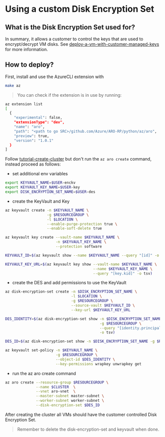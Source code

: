 # Using a custom Disk Encryption Set

## What is the Disk Encryption Set used for?

In summary, it allows a customer to control the keys that are used to encrypt/decrypt VM disks.
See [deploy-a-vm-with-customer-managed-keys](https://docs.microsoft.com/en-us/azure/virtual-machines/disks-enable-host-based-encryption-portal#deploy-a-vm-with-customer-managed-keys) for more information.

## How to deploy?
First, install and use the AzureCLI extension with
```bash
make az
```

>You can check if the extension is in use by running:
```bash
az extension list
[
  {
    "experimental": false,
    "extensionType": "dev",
    "name": "aro",
    "path": "<path to go SRC>/github.com/Azure/ARO-RP/python/az/aro",
    "preview": true,
    "version": "1.0.1"
  }
]
```

Follow [tutorial-create-cluster](https://docs.microsoft.com/en-us/azure/openshift/tutorial-create-cluster) but don't run the `az aro create` command, instead proceed as follows:

  - set additional env variables
```bash
export KEYVAULT_NAME=$USER-enckv
export KEYVAULT_KEY_NAME=$USER-key
export DISK_ENCRYPTION_SET_NAME=$USER-des
```
  - create the KeyVault and Key
```bash
az keyvault create -n $KEYVAULT_NAME \
                   -g $RESOURCEGROUP \
                   -l $LOCATION \
                   --enable-purge-protection true \
                   --enable-soft-delete true

az keyvault key create --vault-name $KEYVAULT_NAME \
                       -n $KEYVAULT_KEY_NAME \
                       --protection software

KEYVAULT_ID=$(az keyvault show --name $KEYVAULT_NAME --query "[id]" -o tsv)

KEYVAULT_KEY_URL=$(az keyvault key show --vault-name $KEYVAULT_NAME \
                                        --name $KEYVAULT_KEY_NAME \
                                        --query "[key.kid]" -o tsv)
```
  - create the DES and add permissions to use the KeyVault
```bash
az disk-encryption-set create -n $DISK_ENCRYPTION_SET_NAME \
                              -l $LOCATION \
                              -g $RESOURCEGROUP \
                              --source-vault $KEYVAULT_ID \
                              --key-url $KEYVAULT_KEY_URL

DES_IDENTITY=$(az disk-encryption-set show -n $DISK_ENCRYPTION_SET_NAME \
                                           -g $RESOURCEGROUP \
                                           --query "[identity.principalId]" \
                                           -o tsv)

DES_ID=$(az disk-encryption-set show -n $DISK_ENCRYPTION_SET_NAME -g $RESOURCEGROUP --query 'id' -o tsv)                                    

az keyvault set-policy -n $KEYVAULT_NAME \
                       -g $RESOURCEGROUP \
                       --object-id $DES_IDENTITY \
                       --key-permissions wrapkey unwrapkey get

```
  - run the az aro create command
```bash
az aro create --resource-group $RESOURCEGROUP \
              --name $CLUSTER  \
              --vnet aro-vnet  \
              --master-subnet master-subnet \
              --worker-subnet worker-subnet \
              --disk-encryption-set $DES_ID
```

After creating the cluster all VMs should have the customer controlled Disk Encryption Set.
>Remember to delete the disk-encryption-set and keyvault when done.
